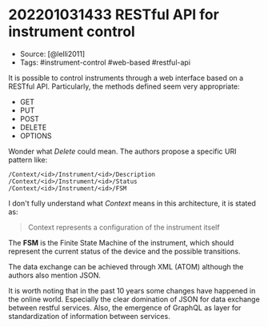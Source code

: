 # 202201031433  RESTful API for instrument control

- Source: [@lelli2011]
- Tags: #instrument-control #web-based #restful-api

It is possible to control instruments through a web interface based on a RESTful API. Particularly, the methods defined seem very appropriate:

- GET
- PUT
- POST
- DELETE
- OPTIONS

Wonder what *Delete* could mean. The authors propose a specific URI pattern like:

```
/Context/<id>/Instrument/<id>/Description
/Context/<id>/Instrument/<id>/Status
/Context/<id>/Instrument/<id>/FSM
```

I don't fully understand what *Context* means in this architecture, it is stated as:

> Context represents a configuration of the instrument itself

The **FSM** is the Finite State Machine of the instrument, which should represent the current status of the device and the possible transitions. 

The data exchange can be achieved through XML (ATOM) although the authors also mention JSON. 

It is worth noting that in the past 10 years some changes have happened in the online world. Especially the clear domination of JSON for data exchange between restful services. Also, the emergence of GraphQL as layer for standardization of information between services. 